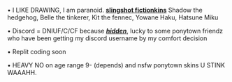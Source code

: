 

• I LIKE DRAWING, I am paranoid. [**slingshot fictionkins**](!) Shadow the hedgehog, Belle the tinkerer, Kit the fennec, Yowane Haku, Hatsune Miku

• Discord = DNIUF/C/CF because [***hidden***](!), lucky to some ponytown friendz who have been getting my discord username by my comfort decision

• Replit coding soon

• HEAVY NO on age range 9- (depends) and nsfw ponytown skins U STINK WAAAHH.
